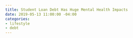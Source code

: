 ```yaml
---
title: Student Loan Debt Has Huge Mental Health Impacts
date: 2019-05-13 11:00:00 -04:00
categories:
- lifestyle
- debt
---
```


